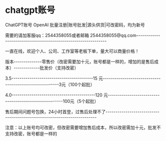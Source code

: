 # chatgpt账号
ChatGPT账号 OpenAI 批量注册|账号批发|源头供货|可改密码，均为新号

需要的请加客服qq：2544358055或者邮箱 2544358055@qq.com--------------------------------------------------------------- 

一直在线，欢迎个人、公司、工作室等老板下单，量大可以商量价格！

版本--------------零售价（改密需要加十元，账号都是一样的，增加的是售后成本）-------------批发价（支持改密）

3.5-----------------------------------------15 元--------------------------------------------------------3元（100个起批）

4.0------------------------------------------120 元-------------------------------------------------------100元（5个起批）

售后期间问题号包换，24小时首登，过售后处理不了------------------------------------------------------------------------- 

注意：以上账号均可改密，但改密需要增加售后成本，所以改密需加十元，批发不支持改密，账号都是一样的
